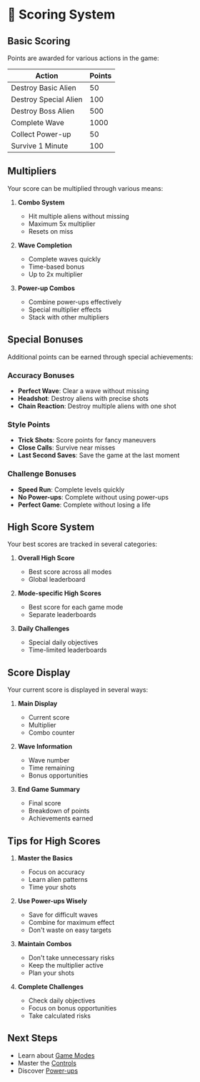 # 💯 Scoring System

## Basic Scoring

Points are awarded for various actions in the game:

| Action | Points |
|--------|--------|
| Destroy Basic Alien | 50 |
| Destroy Special Alien | 100 |
| Destroy Boss Alien | 500 |
| Complete Wave | 1000 |
| Collect Power-up | 50 |
| Survive 1 Minute | 100 |

## Multipliers

Your score can be multiplied through various means:

1. **Combo System**
   - Hit multiple aliens without missing
   - Maximum 5x multiplier
   - Resets on miss

2. **Wave Completion**
   - Complete waves quickly
   - Time-based bonus
   - Up to 2x multiplier

3. **Power-up Combos**
   - Combine power-ups effectively
   - Special multiplier effects
   - Stack with other multipliers

## Special Bonuses

Additional points can be earned through special achievements:

### Accuracy Bonuses

- **Perfect Wave**: Clear a wave without missing
- **Headshot**: Destroy aliens with precise shots
- **Chain Reaction**: Destroy multiple aliens with one shot

### Style Points

- **Trick Shots**: Score points for fancy maneuvers
- **Close Calls**: Survive near misses
- **Last Second Saves**: Save the game at the last moment

### Challenge Bonuses

- **Speed Run**: Complete levels quickly
- **No Power-ups**: Complete without using power-ups
- **Perfect Game**: Complete without losing a life

## High Score System

Your best scores are tracked in several categories:

1. **Overall High Score**
   - Best score across all modes
   - Global leaderboard

2. **Mode-specific High Scores**
   - Best score for each game mode
   - Separate leaderboards

3. **Daily Challenges**
   - Special daily objectives
   - Time-limited leaderboards

## Score Display

Your current score is displayed in several ways:

1. **Main Display**
   - Current score
   - Multiplier
   - Combo counter

2. **Wave Information**
   - Wave number
   - Time remaining
   - Bonus opportunities

3. **End Game Summary**
   - Final score
   - Breakdown of points
   - Achievements earned

## Tips for High Scores

1. **Master the Basics**
   - Focus on accuracy
   - Learn alien patterns
   - Time your shots

2. **Use Power-ups Wisely**
   - Save for difficult waves
   - Combine for maximum effect
   - Don't waste on easy targets

3. **Maintain Combos**
   - Don't take unnecessary risks
   - Keep the multiplier active
   - Plan your shots

4. **Complete Challenges**
   - Check daily objectives
   - Focus on bonus opportunities
   - Take calculated risks

## Next Steps

- Learn about [Game Modes](modes.md)
- Master the [Controls](controls.md)
- Discover [Power-ups](powerups.md)
